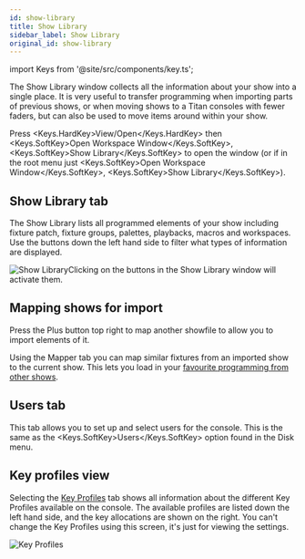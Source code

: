 ```yaml
---
id: show-library
title: Show Library
sidebar_label: Show Library
original_id: show-library
---
```


import Keys from '@site/src/components/key.ts';

The Show Library window collects all the information about your show
into a single place. It is very useful to transfer programming when
importing parts of previous shows, or when moving shows to a Titan
consoles with fewer faders, but can also be used to move items around
within your show.

Press <Keys.HardKey>View/Open</Keys.HardKey> then <Keys.SoftKey>Open Workspace Window</Keys.SoftKey>, <Keys.SoftKey>Show Library</Keys.SoftKey> to
open the window (or if in the root menu just <Keys.SoftKey>Open Workspace Window</Keys.SoftKey>,
<Keys.SoftKey>Show Library</Keys.SoftKey>).

Show Library tab
----------------

The Show Library lists all programmed elements of your show including
fixture patch, fixture groups, palettes, playbacks, macros and
workspaces. Use the buttons down the left hand side to filter what types
of information are displayed.

![Show Library](/docs/images/Show-Library.png)Clicking on the buttons in the Show Library
window will activate them.

Mapping shows for import
------------------------

Press the Plus button top right to map another showfile to allow you to
import elements of it.

Using the Mapper tab you can map similar fixtures from an imported show
to the current show. This lets you load in your [favourite programming
from other shows](../titan-basics/loading-and-saving-shows.md#importing-parts-of-other-shows).

Users tab
---------

This tab allows you to set up and select users for the console. This is
the same as the <Keys.SoftKey>Users</Keys.SoftKey> option found in the Disk menu.

Key profiles view
-----------------

Selecting the [Key Profiles](../system-settings/key-profiles.md) tab shows all information about the different
Key Profiles available on the console. The available profiles are listed
down the left hand side, and the key allocations are shown on the right.
You can't change the Key Profiles using this screen, it's just for
viewing the settings.

![Key Profiles](/docs/images/Key-Profiles.png)
